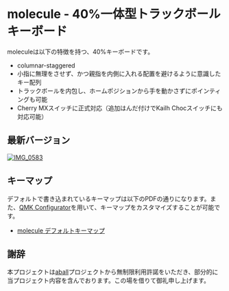 # molecule - 40%一体型トラックボールキーボード
moleculeは以下の特徴を持つ、40%キーボードです。

- columnar-staggered
- 小指に無理をさせず、かつ親指を内側に入れる配置を避けるように意識したキー配列
- トラックボールを内包し、ホームポジションから手を動かさずにポインティングも可能
- Cherry MXスイッチに正式対応（追加はんだ付けでKailh Chocスイッチにも対応可能）

## 最新バージョン
[![IMG_0583](https://user-images.githubusercontent.com/15024038/115101532-fc732680-9f7f-11eb-9718-3cd48567de03.jpg)](https://i.imgur.com/uYCeS4Y.jpg)

## キーマップ
デフォルトで書き込まれているキーマップは以下のPDFの通りになります。また、[QMK Configurator](https://config.qmk.fm/#/molecule/LAYOUT)を用いて、キーマップをカスタマイズすることが可能です。

- [molecule デフォルトキーマップ](https://github.com/bbrfkr/keyboards/blob/master/molecule/molecule-default-keymap.pdf)

## 謝辞
本プロジェクトは[aball](https://github.com/brickbots/aball)プロジェクトから無制限利用許諾をいただき、部分的に当プロジェクト内容を含んでおります。この場を借りて御礼申し上げます。
